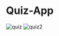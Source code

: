 # Quiz-App
![quiz](https://user-images.githubusercontent.com/77892505/118118236-b59d1300-b3fd-11eb-9542-12c1ec7c26b8.jpg)
![quiz2](https://user-images.githubusercontent.com/77892505/118118682-4ecc2980-b3fe-11eb-92c1-0261d71cc1f4.jpg)
